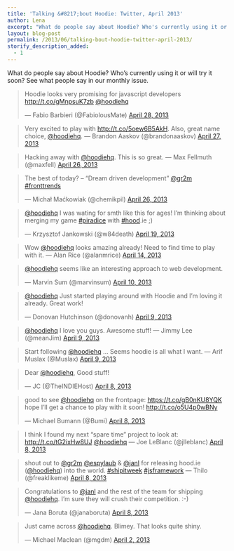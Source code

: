 ```yaml
---
title: 'Talking &#8217;bout Hoodie: Twitter, April 2013'
author: Lena
excerpt: "What do people say about Hoodie? Who's currently using it or will try it soon? See what people say in our monthly issue."
layout: blog-post
permalink: /2013/06/talking-bout-hoodie-twitter-april-2013/
storify_description_added:
  - 1
---
```

What do people say about Hoodie? Who’s currently using it or will try it soon? See what people say in our monthly issue.

<blockquote class="twitter-tweet">
  <p>
    Hoodie looks very promising for javascript developers <a href="http://t.co/gMnpsuK7zb">http://t.co/gMnpsuK7zb</a> <a href="https://twitter.com/hoodiehq">@hoodiehq</a>
  </p>

  <p>
    — Fabio Barbieri (@FabiolousMate) <a href="https://twitter.com/FabiolousMate/statuses/328625231914754048">April 28, 2013</a> 
  </p>
</blockquote>

<!--more-->

<blockquote class="twitter-tweet">
  <p>
    Very excited to play with <a href="http://t.co/5oew6B5AkH">http://t.co/5oew6B5AkH</a>. Also, great name choice, <a href="https://twitter.com/hoodiehq">@hoodiehq</a>. — Brandon Aaskov (@brandonaaskov) <a href="https://twitter.com/brandonaaskov/statuses/327939427563352065">April 27, 2013</a>
  </p>
</blockquote>

<blockquote class="twitter-tweet">
  <p>
    Hacking away with <a href="https://twitter.com/hoodiehq">@hoodiehq</a>. This is so great. — Max Fellmuth (@maxfell) <a href="https://twitter.com/maxfell/statuses/327827954946170881">April 26, 2013</a>
  </p>
</blockquote>

<blockquote class="twitter-tweet">
  <p>
    The best of today? &#8211; “Dream driven development” <a href="https://twitter.com/gr2m">@gr2m</a> <a href="https://twitter.com/search?q=%23fronttrends&src=hash">#fronttrends</a>
  </p>

  <p>
    — Michał Maćkowiak (@chemikpil) <a href="https://twitter.com/chemikpil/statuses/327726555449151488">April 26, 2013</a>
  </p>
</blockquote>

<blockquote class="twitter-tweet">
  <p>
    <a href="https://twitter.com/hoodiehq">@hoodiehq</a> I was wating for smth like this for ages! I&#8217;m thinking about merging my game <a href="https://twitter.com/search?q=%23piradice&src=hash">#piradice</a> with <a href="https://twitter.com/search?q=%23hood&src=hash">#hood</a>.ie ;)
  </p>

  <p>
    — Krzysztof Jankowski (@w84death) <a href="https://twitter.com/w84death/statuses/325266231538098176">April 19, 2013</a>
  </p>
</blockquote>

<blockquote class="twitter-tweet">
  <p>
    Wow <a href="https://twitter.com/hoodiehq">@hoodiehq</a> looks amazing already! Need to find time to play with it. — Alan Rice (@alanmrice) <a href="https://twitter.com/alanmrice/statuses/323489564343799808">April 14, 2013</a>
  </p>
</blockquote>

<blockquote class="twitter-tweet">
  <p>
    <a href="https://twitter.com/hoodiehq">@hoodiehq</a> seems like an interesting approach to web development.
  </p>

  <p>
    — Marvin Sum (@marvinsum) <a href="https://twitter.com/marvinsum/statuses/321804732366716929">April 10, 2013</a>
  </p>
</blockquote>

<blockquote class="twitter-tweet">
  <p>
    <a href="https://twitter.com/hoodiehq">@hoodiehq</a> Just started playing around with Hoodie and I&#8217;m loving it already. Great work!
  </p>

  <p>
    — Donovan Hutchinson (@donovanh) <a href="https://twitter.com/donovanh/statuses/321695781914550274">April 9, 2013</a>
  </p>
</blockquote>

<blockquote class="twitter-tweet">
  <p>
    <a href="https://twitter.com/hoodiehq">@hoodiehq</a> I love you guys. Awesome stuff! — Jimmy Lee (@meanJim) <a href="https://twitter.com/meanJim/statuses/321519683662655488">April 9, 2013</a>
  </p>
</blockquote>

<blockquote class="twitter-tweet">
  <p>
    Start following <a href="https://twitter.com/hoodiehq">@hoodiehq</a> … Seems hoodie is all what I want. — Arif Muslax (@Muslax) <a href="https://twitter.com/Muslax/statuses/321453090920357888">April 9, 2013</a>
  </p>
</blockquote>

<blockquote class="twitter-tweet">
  <p>
    Dear <a href="https://twitter.com/hoodiehq">@hoodiehq</a>, Good stuff!
  </p>

  <p>
    — JC (@TheINDIEHost) <a href="https://twitter.com/TheINDIEHost/statuses/321405070841372672">April 8, 2013</a>
  </p>
</blockquote>

<blockquote class="twitter-tweet">
  <p>
    good to see <a href="https://twitter.com/hoodiehq">@hoodiehq</a> on the frontpage: <a href="https://t.co/gB0nKU8YQK">https://t.co/gB0nKU8YQK</a> hope I&#8217;ll get a chance to play with it soon! <a href="http://t.co/o5U4p0wBNy">http://t.co/o5U4p0wBNy</a>
  </p>

  <p>
    — Michael Bumann (@Bumi) <a href="https://twitter.com/Bumi/statuses/321399714920689665">April 8, 2013</a>
  </p>
</blockquote>

<blockquote class="twitter-tweet">
  <p>
    I think I found my next &#8220;spare time&#8221; project to look at: <a href="http://t.co/tG2ixHw8UJ">http://t.co/tG2ixHw8UJ</a> <a href="https://twitter.com/hoodiehq">@hoodiehq</a> — Joe LeBlanc (@jlleblanc) <a href="https://twitter.com/jlleblanc/statuses/321383013462183937">April 8, 2013</a>
  </p>
</blockquote>

<blockquote class="twitter-tweet">
  <p>
    shout out to <a href="https://twitter.com/gr2m">@gr2m</a> <a href="https://twitter.com/espylaub">@espylaub</a> & <a href="https://twitter.com/janl">@janl</a> for releasing hood.ie (<a href="https://twitter.com/hoodiehq">@hoodiehq</a>) into the world. <a href="https://twitter.com/search?q=%23shipitweek&src=hash">#shipitweek</a> <a href="https://twitter.com/search?q=%23jsframework&src=hash">#jsframework</a> — Thilo (@freaklikeme) <a href="https://twitter.com/freaklikeme/statuses/321372821781626882">April 8, 2013</a>
  </p>
</blockquote>

<blockquote class="twitter-tweet">
  <p>
    Congratulations to <a href="https://twitter.com/janl">@janl</a> and the rest of the team for shipping <a href="https://twitter.com/hoodiehq">@hoodiehq</a>. I’m sure they will crush their competition. :-)
  </p>

  <p>
    — Jana Boruta (@janaboruta) <a href="https://twitter.com/janaboruta/statuses/321357838112931841">April 8, 2013</a>
  </p>
</blockquote>

<blockquote class="twitter-tweet">
  <p>
    Just came across <a href="https://twitter.com/hoodiehq">@hoodiehq</a>. Blimey. That looks quite shiny.
  </p>

  <p>
    — Michael Maclean (@mgdm) <a href="https://twitter.com/mgdm/statuses/319173637460611072">April 2, 2013</a>
  </p>
</blockquote>
